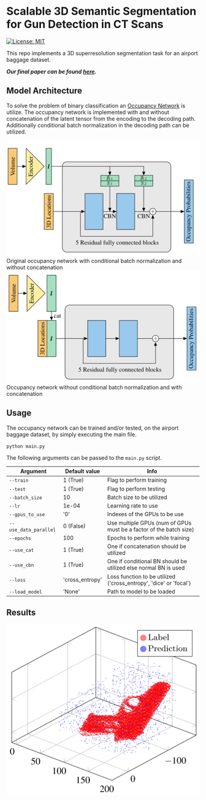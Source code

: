 # Scalable 3D Semantic Segmentation for Gun Detection in CT Scans

[![License: MIT](https://img.shields.io/badge/License-MIT-yellow.svg)](https://github.com/ChristophReich1996/3D_Baggage_Segmentation/blob/master/LICENSE)

This repo implements a 3D superresolution segmentation task for an airport baggage dataset.

__*Our final paper can be found [here](https://github.com/ChristophReich1996/3D_baggage_segmentation/blob/hilo_network/hiLo-Network-Paper.pdf).*__

## Model Architecture
To solve the problem of binary classification an 
[Occupancy Network](https://arxiv.org/pdf/1812.03828.pdf) is utilize. The occupancy network is implemented 
with and without concatenation of the latent tensor from the encoding to the decoding path. Additionally
conditional batch normalization in the decoding path can be utilized.

![text](images/O_Net_original.png)
Original occupancy network with conditional batch normalization and without concatenation
![text](images/O_Net_cat.png)
Occupancy network without conditional batch normalization and with concatenation

## Usage
The occupancy network can be trained and/or tested, on the airport baggage dataset, by simply executing the main file.

```
python main.py
```

The following arguments can be passed to the `main.py` script.

Argument | Default value | Info
--- | --- | ---
`--train` | 1 (True) | Flag to perform training
`--test` | 1 (True) | Flag to perform testing
`--batch_size` | 10 | Batch size to be utilized
`--lr` | 1e-04 | Learning rate to use
`--gpus_to_use` | '0' | Indexes of the GPUs to be use
`--use_data_parallel` | 0 (False) | Use multiple GPUs (num of GPUs must be a factor of the batch size)
`--epochs` | 100 | Epochs to perform while training
`--use_cat` | 1 (True) | One if concatenation should be utilized
`--use_cbn` | 1 (True) | One if conditional BN should be utilized else normal BN is used
`--loss` | 'cross_entropy' | Loss function to be utilized ('cross_entropy', 'dice' or 'focal')
`--load_model` | 'None' | Path to model to be loaded

## Results
![text](images/O_Net_plot.PNG)
